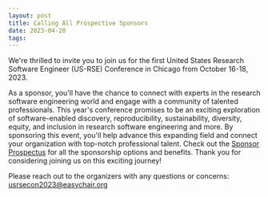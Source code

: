 ```yaml
---
layout: post
title: Calling All Prospective Sponsors
date: 2023-04-20
tags:
---
```


We're thrilled to invite you to join us for the first United States Research Software Engineer (US-RSE) Conference in
Chicago from October 16-18, 2023.

As a sponsor, you'll have the chance to connect with experts in the research software engineering world and engage
with a community of talented professionals. This year's conference promises to be an exciting exploration of
software-enabled discovery, reproducibility, sustainability, diversity, equity, and inclusion in research
software engineering and more. By sponsoring this event, you'll help advance this expanding field and connect
your organization with top-notch professional talent. Check out the [Sponsor Prospectus](https://us-rse.org/usrse23/sponsor/) for all the 
sponsorship options and benefits. Thank you for considering joining us on this exciting journey!
 
Please reach out to the organizers with any questions or concerns:
[usrsecon2023@easychair.org](mailto:usrsecon2023@easychair.org)
